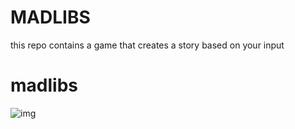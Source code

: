 # MADLIBS
this repo contains a game that creates a story  based on your input


# madlibs
<img alt=img src=https://www.madlibs.com/wp-content/themes/madlibs/dist/images/intro_logo.png>
